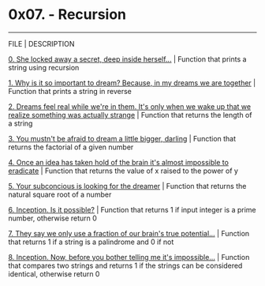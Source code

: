# 0x07. - Recursion
-----------
FILE | DESCRIPTION

[0. She locked away a secret, deep inside herself...](./0-puts_recursion.c) | Function that prints a string using recursion

[1. Why is it so important to dream? Because, in my dreams we are together](./1-print_rev_recursion.c) | Function that prints a string in reverse

[2. Dreams feel real while we're in them. It's only when we wake up that we realize something was actually strange](./2-strlen_recursion.c) | Function that returns the length of a string

[3. You mustn't be afraid to dream a little bigger, darling](./3-factorial.c) | Function that returns the factorial of a given number

[4. Once an idea has taken hold of the brain it's almost impossible to eradicate](./4-pow_recursion.c) | Function that returns the value of x raised to the power of y

[5. Your subconcious is looking for the dreamer](./5-sqrt_recursion.c) | Function that returns the natural square root of a number

[6. Inception. Is it possible?](./6-is_prime_number.c) | Function that returns 1 if input integer is a prime number, otherwise return 0

[7. They say we only use a fraction of our brain's true potential...](./7-is_palindrome.c) | Function that returns 1 if a string is a palindrome and 0 if not

[8. Inception. Now, before you bother telling me it's impossible...](./100-wildcmp.c) | Function that compares two strings and returns 1 if the strings can be considered identical, otherwise return 0
